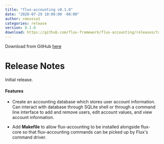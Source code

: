 ```yaml
---
title: "flux-accounting v0.1.0"
date: "2020-07-29 10:00:00 -08:00"
author: cmoussa1
categories: release
version: 0.1.0
download: https://github.com/flux-framework/flux-accounting/releases/tag/
---
```


Download from GitHub [here](https://github.com/flux-framework/flux-accounting/releases/tag/)

# Release Notes

Initial release.

#### Features

* Create an accounting database which stores user account information. Can interact with database through SQLite shell or
through a command line interface to add and remove users, edit account values, and view account information.

* Add **Makefile** to allow flux-accounting to be installed alongside flux-core so that flux-accounting commands can be picked up by Flux's command driver.
